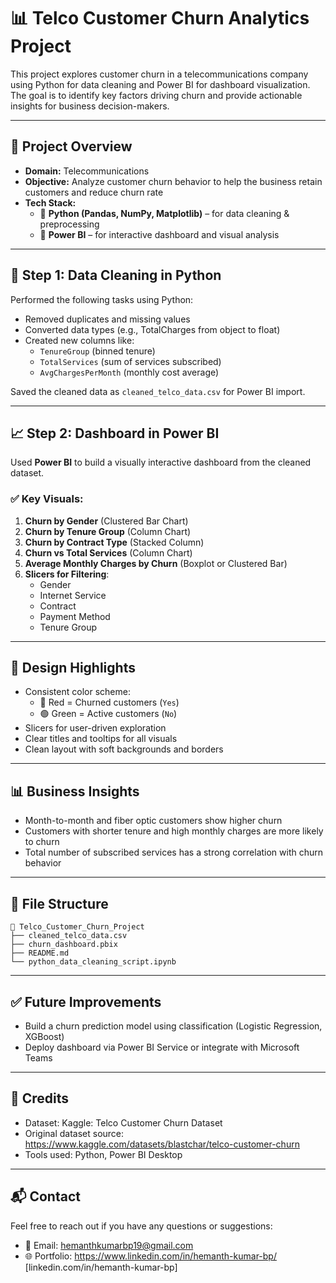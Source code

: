 
# 📊 Telco Customer Churn Analytics Project

This project explores customer churn in a telecommunications company using Python for data cleaning and Power BI for dashboard visualization. The goal is to identify key factors driving churn and provide actionable insights for business decision-makers.

---

## 🧩 Project Overview

- **Domain:** Telecommunications
- **Objective:** Analyze customer churn behavior to help the business retain customers and reduce churn rate
- **Tech Stack:**
  - 📌 **Python (Pandas, NumPy, Matplotlib)** – for data cleaning & preprocessing
  - 📌 **Power BI** – for interactive dashboard and visual analysis

---

## 🧼 Step 1: Data Cleaning in Python

Performed the following tasks using Python:

- Removed duplicates and missing values
- Converted data types (e.g., TotalCharges from object to float)
- Created new columns like:
  - `TenureGroup` (binned tenure)
  - `TotalServices` (sum of services subscribed)
  - `AvgChargesPerMonth` (monthly cost average)

Saved the cleaned data as `cleaned_telco_data.csv` for Power BI import.

---

## 📈 Step 2: Dashboard in Power BI

Used **Power BI** to build a visually interactive dashboard from the cleaned dataset.

### ✅ Key Visuals:

1. **Churn by Gender** (Clustered Bar Chart)
2. **Churn by Tenure Group** (Column Chart)
3. **Churn by Contract Type** (Stacked Column)
4. **Churn vs Total Services** (Column Chart)
5. **Average Monthly Charges by Churn** (Boxplot or Clustered Bar)
6. **Slicers for Filtering**:
   - Gender
   - Internet Service
   - Contract
   - Payment Method
   - Tenure Group

---

## 🎨 Design Highlights

- Consistent color scheme:
  - 🔴 Red = Churned customers (`Yes`)
  - 🟢 Green = Active customers (`No`)
- Slicers for user-driven exploration
- Clear titles and tooltips for all visuals
- Clean layout with soft backgrounds and borders

---

## 📊 Business Insights

- Month-to-month and fiber optic customers show higher churn
- Customers with shorter tenure and high monthly charges are more likely to churn
- Total number of subscribed services has a strong correlation with churn behavior

---

## 📁 File Structure

```
📁 Telco_Customer_Churn_Project
├── cleaned_telco_data.csv
├── churn_dashboard.pbix
├── README.md
└── python_data_cleaning_script.ipynb
```

---

## ✅ Future Improvements

- Build a churn prediction model using classification (Logistic Regression, XGBoost)
- Deploy dashboard via Power BI Service or integrate with Microsoft Teams

---

## 🧠 Credits

- Dataset: Kaggle: Telco Customer Churn Dataset
- Original dataset source: https://www.kaggle.com/datasets/blastchar/telco-customer-churn
- Tools used: Python, Power BI Desktop

---

## 📬 Contact

Feel free to reach out if you have any questions or suggestions:
- 📧 Email: hemanthkumarbp19@gmail.com
- 🌐 Portfolio: https://www.linkedin.com/in/hemanth-kumar-bp/
      [linkedin.com/in/hemanth-kumar-bp]

